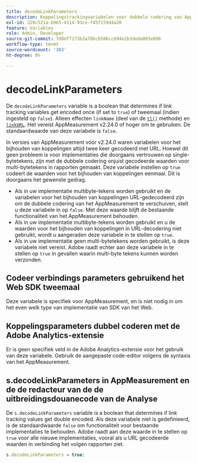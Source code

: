 ```yaml
---
title: decodeLinkParameters
description: Koppelingstrackingvariabelen voor dubbele codering van AppMeasurementen in- of uitschakelen.
exl-id: 329c521a-b965-4114-93ce-f45f159d4a20
feature: Variables
role: Admin, Developer
source-git-commit: 7d8df7173b3a78bcb506cc894e2b3deda003e696
workflow-type: tm+mt
source-wordcount: '303'
ht-degree: 0%

---
```


# decodeLinkParameters

De `decodeLinkParameters` variable is a boolean that determines if link tracking variables get encoded once (if set to `true`) of tweemaal (indien ingesteld op `false`). Alleen effecten `linkName` (deel van de [`tl()`](../functions/tl-method.md) methode) en [`linkURL`](linkurl.md). Het vereist AppMeasurement v2.24.0 of hoger om te gebruiken. De standaardwaarde van deze variabele is `false`.

In versies van AppMeasurement vóór v2.24.0 waren variabelen voor het bijhouden van koppelingen altijd twee keer gecodeerd met URL. Hoewel dit geen probleem is voor implementaties die doorgaans vertrouwen op single-bytetekens, zijn met de dubbele codering onjuist gecodeerde waarden voor multi-bytetekens in rapporten gemaakt. Deze variabele instellen op `true` codeert de waarden voor het bijhouden van koppelingen eenmaal. Dit is doorgaans het gewenste gedrag.

* Als in uw implementatie multibyte-tekens worden gebruikt en de variabelen voor het bijhouden van koppelingen URL-gedecodeerd zijn om de dubbele codering van het AppMeasurement te verschuiven, stelt u deze variabele in op `false`. Met deze waarde blijft de bestaande functionaliteit van het AppMeasurement behouden.
* Als in uw implementatie multibyte-tekens worden gebruikt en u de waarden voor het bijhouden van koppelingen in URL-decodering niet gebruikt, wordt u aangeraden deze variabele in te stellen op `true`.
* Als in uw implementatie geen multi-bytetekens worden gebruikt, is deze variabele niet vereist. Adobe raadt echter aan deze variabele in te stellen op `true` in gevallen waarin multi-byte tekens kunnen worden verzonden.

## Codeer verbindings parameters gebruikend het Web SDK tweemaal

Deze variabele is specifiek voor AppMeasurement, en is niet nodig in om het even welk type van implementatie van SDK van het Web.

## Koppelingsparameters dubbel coderen met de Adobe Analytics-extensie

Er is geen specifiek veld in de Adobe Analytics-extensie voor het gebruik van deze variabele. Gebruik de aangepaste code-editor volgens de syntaxis van het AppMeasurement.

## s.decodeLinkParameters in AppMeasurement en de de redacteur van de de uitbreidingsdouanecode van de Analyse

De `s.decodeLinkParameters` variable is a boolean that determines if link tracking values get double encoded. Als deze variabele niet is gedefinieerd, is de standaardwaarde `false` om functionaliteit voor bestaande implementaties te behouden. Adobe raadt aan deze waarde in te stellen op `true` voor alle nieuwe implementaties, vooral als u URL gecodeerde waarden in verbinding het volgen rapporten ziet.

```js
s.decodeLinkParameters = true;
```
